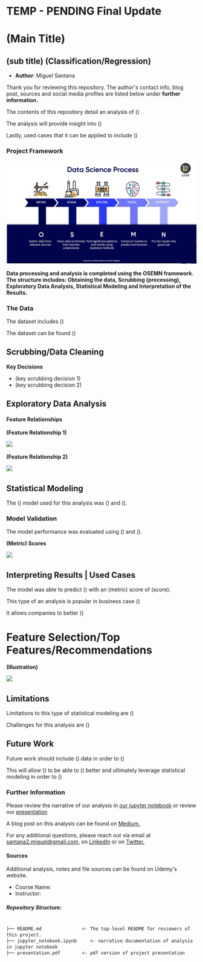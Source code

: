 # TEMP - PENDING Final Update

# (Main Title)
## (sub title) (Classification/Regression)

* **Author**: Miguel Santana

Thank you for reviewing this repository. The author's contact info, blog post, sources and social media profiles are listed below under **further information.**

The contents of this repository detail an analysis of ()

The analysis will provide insight into ()

Lastly, used cases that it can be applied to include ()

### Project Framework

![](/images/OSEMN.png)

**Data processing and analysis is completed using the OSEMN framework. The structure includes: Obtaining the data, Scrubbing (processing), Exploratory Data Analysis, Statistical Modeling and Interpretation of the Results.**

### The Data

The dataset includes ()

The dataset can be found ()

## Scrubbing/Data Cleaning 

**Key Decisions**

* (key scrubbing decision 1)
* (key scrubbing decision 2)

## Exploratory Data Analysis 

#### Feature Relationships

**(Feature Relationship 1)**

![](/images/relationship1.png)

**(Feature Relationship 2)**

![](/images/relationship2.png)

## Statistical Modeling 

The () model used for this analysis was () and (). 

### Model Validation

The model performance was evaluated using () and ().

**(Metric) Scores**

![](/images/validation.png)

## Interpreting Results | Used Cases

The model was able to predict () with an (metric) score of (score).

This type of an analysis is popular in business case ()

It allows companies to better ()

# Feature Selection/Top Features/Recommendations

**(Illustration)**

![](/images/featureselection.png)

## Limitations

Limitations to this type of statistical modeling are ()

Challenges for this analysis are ()

## Future Work

Future work should include () data in order to ()

This will allow () to be able to () better and ultimately leverage statistical modeling in order to ()

### Further Information
Please review the narrative of our analysis in [our jupyter notebook](./jupyter_notebook.ipynb) or review our [presentation](/powerpoint/powerpoint.pdf)

A blog post on this analysis can be found on [Medium.](website)

For any additional questions, please reach out via email at santana2.miguel@gmail.com, on [LinkedIn](https://www.linkedin.com/in/miguel-angel-santana-ii-mba-51467276/) or on [Twitter.](https://twitter.com/msantana_ds)

#### Sources

Additional analysis, notes and file sources can be found on Udemy's website. 

* Course Name:
* Instructor: 

##### Repository Structure:

```

├── README.md               <- The top-level README for reviewers of this project.
├── jupyter_notebook.ipynb     <- narrative documentation of analysis in jupyter notebook
├── presentation.pdf        <- pdf version of project presentation

```

